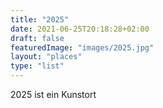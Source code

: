 ```yaml
---
title: "2025"
date: 2021-06-25T20:18:28+02:00
draft: false
featuredImage: "images/2025.jpg"
layout: "places"
type: "list"
---
```


2025 ist ein Kunstort
